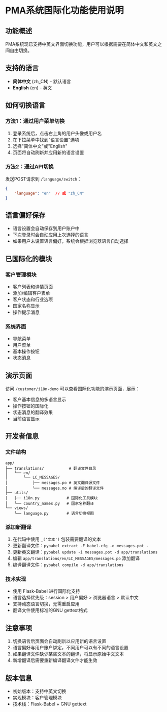 # PMA系统国际化功能使用说明

## 功能概述

PMA系统现已支持中英文界面切换功能，用户可以根据需要在简体中文和英文之间自由切换。

## 支持的语言

- **简体中文** (zh_CN) - 默认语言
- **English** (en) - 英文

## 如何切换语言

### 方法1：通过用户菜单切换

1. 登录系统后，点击右上角的用户头像或用户名
2. 在下拉菜单中找到"语言设置"选项
3. 选择"简体中文"或"English"
4. 页面将自动刷新并应用新的语言设置

### 方法2：通过API切换

发送POST请求到 `/language/switch`：

```json
{
    "language": "en"  // 或 "zh_CN"
}
```

## 语言偏好保存

- 语言设置会自动保存到用户账户中
- 下次登录时会自动应用上次选择的语言
- 如果用户未设置语言偏好，系统会根据浏览器语言自动选择

## 已国际化的模块

### 客户管理模块

- 客户列表和详情页面
- 添加/编辑客户表单
- 客户状态和行业选项
- 国家名称显示
- 操作提示消息

### 系统界面

- 导航菜单
- 用户菜单
- 基本操作按钮
- 状态消息

## 演示页面

访问 `/customer/i18n-demo` 可以查看国际化功能的演示页面，展示：

- 客户基本信息的多语言显示
- 操作按钮的国际化
- 状态消息的翻译效果
- 当前语言显示

## 开发者信息

### 文件结构

```
app/
├── translations/           # 翻译文件目录
│   └── en/
│       └── LC_MESSAGES/
│           ├── messages.po # 英文翻译源文件
│           └── messages.mo # 编译后的翻译文件
├── utils/
│   ├── i18n.py            # 国际化工具模块
│   └── country_names.py   # 国家名称翻译
└── views/
    └── language.py        # 语言切换视图
```

### 添加新翻译

1. 在代码中使用 `_('文本')` 包装需要翻译的文本
2. 更新翻译文件：`pybabel extract -F babel.cfg -o messages.pot .`
3. 更新英文翻译：`pybabel update -i messages.pot -d app/translations`
4. 编辑 `app/translations/en/LC_MESSAGES/messages.po` 添加翻译
5. 编译翻译文件：`pybabel compile -d app/translations`

### 技术实现

- 使用 Flask-Babel 进行国际化支持
- 语言选择优先级：session > 用户偏好 > 浏览器语言 > 默认中文
- 支持动态语言切换，无需重启应用
- 翻译文件使用标准的GNU gettext格式

## 注意事项

1. 切换语言后页面会自动刷新以应用新的语言设置
2. 语言偏好与用户账户绑定，不同用户可以有不同的语言设置
3. 如果翻译文件缺少某些文本的翻译，将显示原始中文文本
4. 新增翻译后需要重新编译翻译文件才能生效

## 版本信息

- 初始版本：支持中英文切换
- 实现模块：客户管理模块
- 技术栈：Flask-Babel + GNU gettext 